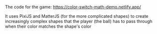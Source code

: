 The code for the game: https://color-switch-math-demo.netlify.app/

It uses PixiJS and MatterJS (for the more complicated shapes) to create increasingly complex shapes that the player (the ball) has to pass through when their color matches the shape's color
